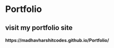 # Portfolio

<h2>visit my portfolio site</h2>
 <h4>https://madhavharshitcodes.github.io/Portfolio/</h4>
